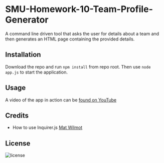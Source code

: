 # SMU-Homework-10-Team-Profile-Generator

A command line driven tool that asks the user for details about a team and then generates an HTML page containing the provided details.

## Installation

Download the repo and run `npm install` from repo root. Then use `node app.js` to start the application.

## Usage

A video of the app in action can be [found on YouTube](https://youtu.be/OIJzVAiUEbc)
## Credits

- How to use Inquirer.js [Mat Wilmot](https://medium.com/javascript-in-plain-english/how-to-inquirer-js-c10a4e05ef1f)

## License

![license](https://img.shields.io/badge/license-MIT-brightgreen)